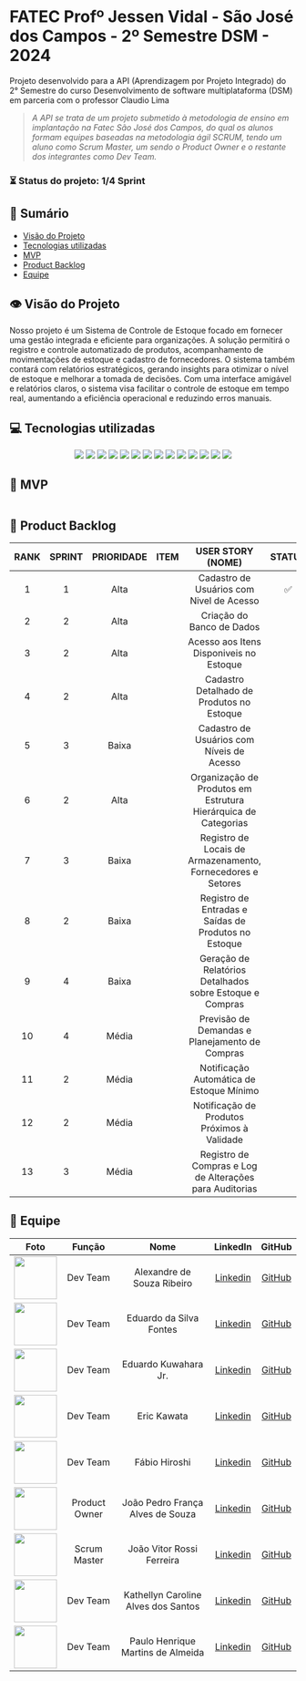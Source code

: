 # FATEC Profº Jessen Vidal - São José dos Campos - 2º Semestre DSM - 2024

<p>Projeto desenvolvido para a API (Aprendizagem por Projeto Integrado) do 2° Semestre do curso Desenvolvimento de software multiplataforma (DSM) em parceria com o professor Claudio Lima<p>

> _A API se trata de um projeto submetido à metodologia de ensino em implantação na Fatec São José dos Campos, do qual os alunos formam equipes baseadas na metodologia ágil SCRUM, tendo um aluno como Scrum Master, um sendo o Product Owner e o restante dos integrantes como Dev Team._



###  ⏳ Status do projeto: 1/4 Sprint 
    

## 📑 Sumário
- [Visão do Projeto](#visao-do-projeto)
- [Tecnologias utilizadas](#tecnologias)
- [MVP](#mvp)
- [Product Backlog](#backlog)
- [Equipe](#equipe)

## 👁 Visão do Projeto <a name="visao-do-projeto"></a>
<p>Nosso projeto é um Sistema de Controle de Estoque focado em fornecer uma gestão integrada e eficiente para organizações. A solução permitirá o registro e controle automatizado de produtos, acompanhamento de movimentações de estoque e cadastro de fornecedores. O sistema também contará com relatórios estratégicos, gerando insights para otimizar o nível de estoque e melhorar a tomada de decisões. Com uma interface amigável e relatórios claros, o sistema visa facilitar o controle de estoque em tempo real, aumentando a eficiência operacional e reduzindo erros manuais.</p> 

## 💻 Tecnologias utilizadas <a name="tecnologias"></a>
<div align="center">
<img src="https://img.shields.io/badge/Discord-7289DA?style=for-the-badge&logo=discord&logoColor=black&color=2271B3">
<img src="https://img.shields.io/badge/Figma-F24E1E?style=for-the-badge&logo=figma&logoColor=black&color=2271B3">
<img src="https://img.shields.io/badge/GitHub-100000?style=for-the-badge&logo=github&logoColor=black&color=2271B3">
<img src="https://img.shields.io/badge/Jira-217346?style=for-the-badge&logo=Jira&logoColor=black&color=2271B3">
<img src="https://img.shields.io/badge/Microsoft_Teams-6264A7?style=for-the-badge&logo=microsoft-teams&logoColor=black&color=2271B3">
<img src="https://img.shields.io/badge/Photoshop-239120?style=for-the-badge&logo=adobe-photoshop&logoColor=black&color=2271B3">
<img src="https://img.shields.io/badge/Canva-239120?&style=for-the-badge&logo=canva&logoColor=black&color=2271B3">
<img src="https://img.shields.io/badge/Microsoft Excel-000000?style=for-the-badge&logo=microsoft-excel&logoColor=black&color=2271B3">
<img src="https://img.shields.io/badge/html5-000000?style=for-the-badge&logo=html5&logoColor=black&color=2271B3">
<img src="https://img.shields.io/badge/css3-000000?style=for-the-badge&logo=css3&logoColor=black&color=2271B3">
<img src="https://img.shields.io/badge/prisma-000000?style=for-the-badge&logo=prisma&logoColor=black&color=2271B3">
<img src="https://img.shields.io/badge/typescript-000000?style=for-the-badge&logo=typescript&logoColor=black&color=2271B3">
<img src="https://img.shields.io/badge/javascript-000000?style=for-the-badge&logo=javascript&logoColor=black&color=2271B3">
<img src="https://img.shields.io/badge/node.js-000000?style=for-the-badge&logo=node.js&logoColor=black&color=2271B3">


</div>

## 📌 MVP <a name="mvp"><a>
<img src="">

## 📜 Product Backlog <a name="backlog"><a>

| RANK | SPRINT | PRIORIDADE | ITEM | USER STORY (NOME) | STATUS |
| :---: | :----: | :---: | :---: | :----------------------------: | :----: |
| 1   |   1    |   Alta  |   |Cadastro de Usuários com Nivel de Acesso|✅ |
| 2   |   2    |   Alta  |   |Criação do Banco de Dados| |
| 3   |   2    |   Alta  |   |Acesso aos Itens Disponiveis no Estoque|
| 4   |   2    |   Alta  |   |Cadastro Detalhado de Produtos no Estoque|       |
|  5  |   3    |   Baixa |   |Cadastro de Usuários com Níveis de Acesso|       |
|  6  |   2    |   Alta  |   |Organização de Produtos em Estrutura Hierárquica de Categorias|       |
|  7  |   3    |   Baixa |   |Registro de Locais de Armazenamento, Fornecedores e Setores|       |
|  8  |   2    |   Baixa |   |Registro de Entradas e Saídas de Produtos no Estoque|       |
|  9  |   4    |   Baixa |   |Geração de Relatórios Detalhados sobre Estoque e Compras|       |
|  10  |   4    |   Média |   |Previsão de Demandas e Planejamento de Compras|       |
|  11  |   2    |   Média |   |Notificação Automática de Estoque Mínimo|       |
|  12 |   2    |   Média |   |Notificação de Produtos Próximos à Validade|       |
|  13 |   3    |   Média |   |Registro de Compras e Log de Alterações para Auditorias|       |


## 👥 Equipe <a name="equipe"><a>
|  Foto        |     Função    |           Nome            |                            LinkedIn                            |                      GitHub                       |
| :----: | :-----------: | :-----------------------: | :------------------------------------------------------------: | :-----------------------------------------------: |
| <img src="https://avatars.githubusercontent.com/u/160600262?v=4" width="75px"> | Dev Team      | Alexandre de Souza Ribeiro  |  [Linkedin](https://www.linkedin.com/in/alexandre-ribeiro-b3b931111)  | [GitHub](https://github.com/AlexandreFatec)    |
| <img src="https://avatars.githubusercontent.com/u/160733714?v=4" width="75px"> | Dev Team  | Eduardo da Silva Fontes | [Linkedin](https://www.linkedin.com/in/eduardo-da-silva-fontes/)  | [GitHub](https://github.com/DuuhZero)           |
| <img src="https://avatars.githubusercontent.com/u/162118889?v=4" width="75px"> | Dev Team | Eduardo Kuwahara Jr. |  [Linkedin](https://www.linkedin.com/in/eduardo-kuwahara-3b2267303/)  | [GitHub](https://github.com/EduardoKuwahara) |
| <img src="https://avatars.githubusercontent.com/u/161594793?v=4" width="75px"> | Dev Team      | Eric Kawata |  [Linkedin](https://www.linkedin.com/in/eric-kawata-99678b302/)  | [GitHub](https://github.com/ericFatec)    |
| <img src="https://avatars.githubusercontent.com/u/144804717?v=4" width="75px"> | Dev Team      | Fábio Hiroshi |  [Linkedin](https://www.linkedin.com/in/f%C3%A1bio-hiroshi-5393a51a0)  | [GitHub](https://github.com/FabioHiros)    |
| <img src="https://avatars.githubusercontent.com/u/119539664?v=4" width="75px">|Product Owner| João Pedro França Alves de Souza |  [Linkedin](https://www.linkedin.com/in/joão-pedro-frança-alves-de-souza-8700a62b3/)  | [GitHub](https://github.com/jofran2001)  |
| <img src="https://avatars.githubusercontent.com/u/162117916?v=4" width="75px"> | Scrum Master  | João Vitor Rossi Ferreira |  [Linkedin](https://www.linkedin.com/in/joão-rossi-7311a0301/)  | [GitHub](https://github.com/rossilindo)    |
| <img src="https://avatars.githubusercontent.com/u/95691713?v=4" width="75px"> | Dev Team      | Kathellyn Caroline Alves dos Santos |  [Linkedin](https://www.linkedin.com/in/kathellyn-caroline-a562101b9)  | [GitHub](https://github.com/CarolineKathellyn)    |
| <img src="https://avatars.githubusercontent.com/u/162117908?v=4" width="75px"> | Dev Team      | Paulo Henrique Martins de Almeida |  [Linkedin](https://www.linkedin.com/in/paulo-almeida-3102452a7/)  | [GitHub](https://github.com/pauloalmeida46)    |



